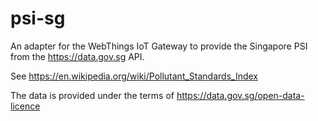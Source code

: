 # psi-sg

An adapter for the WebThings IoT Gateway to provide the Singapore PSI from the https://data.gov.sg API.

See https://en.wikipedia.org/wiki/Pollutant_Standards_Index

The data is provided under the terms of https://data.gov.sg/open-data-licence
